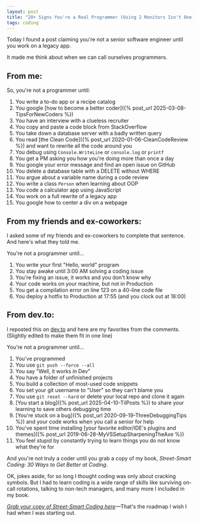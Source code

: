 ```yaml
---
layout: post
title: "20+ Signs You're a Real Programmer (Using 2 Monitors Isn't One)"
tags: coding
---
```


Today I found a post claiming you're not a senior software engineer until you work on a legacy app.

It made me think about when we can call ourselves programmers.

## From me:

So, you're not a programmer until:
1. You write a to-do app or a recipe catalog
2. You google [how to become a better coder]({% post_url 2025-03-08-TipsForNewCoders %})
3. You have an interview with a clueless recruiter
4. You copy and paste a code block from StackOverflow
5. You take down a database server with a badly written query
6. You read [the Clean Code]({% post_url 2020-01-06-CleanCodeReview %}) and want to rewrite all the code around you
7. You debug using `Console.WriteLine` or `console.log` or `printf`
8. You get a PM asking you how you're doing more than once a day
9. You google your error message and find an open issue on GitHub
10. You delete a database table with a DELETE without WHERE
11. You argue about a variable name during a code review
12. You write a class `Person` when learning about OOP
13. You code a calculator app using JavaScript
14. You work on a full rewrite of a legacy app
15. You google how to center a div on a webpage

## From my friends and ex-coworkers:

I asked some of my friends and ex-coworkers to complete that sentence. And here's what they told me.

You're not a programmer until...

1. You write your first "Hello, world" program
2. You stay awake until 3:00 AM solving a coding issue
3. You're fixing an issue, it works and you don't know why
4. Your code works on your machine, but not in Production
5. You get a compilation error on line 123 on a 40-line code file
6. You deploy a hotfix to Production at 17:55 (and you clock out at 18:00)

## From dev.to:

I reposted this on [dev.to](https://dev.to/canro91/youre-not-a-programmer-until-58i) and here are my favorites from the comments. (Slightly edited to make them fit in one line) 

You're not a programmer until...

1. You've programmed
2. You use `git push --force --all`
3. You say "Well, it works in Dev"
4. You have a folder of unfinished projects
5. You build a collection of most-used code snippets
6. You set your git username to "User" so they can't blame you
7. You use `git reset --hard` or delete your local repo and clone it again
8. [You start a blog]({% post_url 2025-04-10-TilPosts %}) to share your learning to save others debugging time
9. [You're stuck on a bug]({% post_url 2020-09-19-ThreeDebuggingTips %}) and your code works when you call a senior for help
10. You've spent time installing [your favorite editor/IDE's plugins and themes]({% post_url 2019-06-28-MyVSSetupSharpeningTheAxe %})
11. You feel stupid by constantly trying to learn things you do not know what they're for

And you're not truly a coder until you grab a copy of my book, _Street-Smart Coding: 30 Ways to Get Better at Coding_.

OK, jokes aside, for so long I thought coding was only about cracking symbols. But I had to learn coding is a wide range of skills like surviving on-call rotations, talking to non-tech managers, and many more I included in my book.

_[Grab your copy of Street-Smart Coding here](https://imcsarag.gumroad.com/l/streetsmartcoding)_—That's the roadmap I wish I had when I was starting out.

